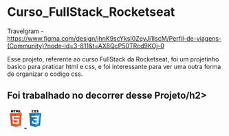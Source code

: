 # Curso_FullStack_Rocketseat
Travelgram - https://www.figma.com/design/jhnK9scYksI0ZeyJi1IscM/Perfil-de-viagens-(Community)?node-id=3-811&t=AX8QcP50TRcd9KOj-0

Esse projeto, referente ao curso FullStack da Rocketseat, foi um projetinho basico para praticar html e css, e foi interessante para ver uma outra forma de organizar o codigo css.

<h2>Foi trabalhado no decorrer desse Projeto/h2>
<!--HTML-->
  <p align="left">
  <a href="https://developer.mozilla.org/en-US/docs/Web/HTML">  <img src="https://raw.githubusercontent.com/devicons/devicon/master/icons/html5/html5-original-wordmark.svg" alt="html_logo" width="40" height="40"/>  </a>

<!--CSS-->
  <a href="https://developer.mozilla.org/en-US/docs/Web/CSS">
  <img src="https://raw.githubusercontent.com/devicons/devicon/master/icons/css3/css3-original-wordmark.svg" alt="css3_logo" width="40" height="40"/>  </a>

